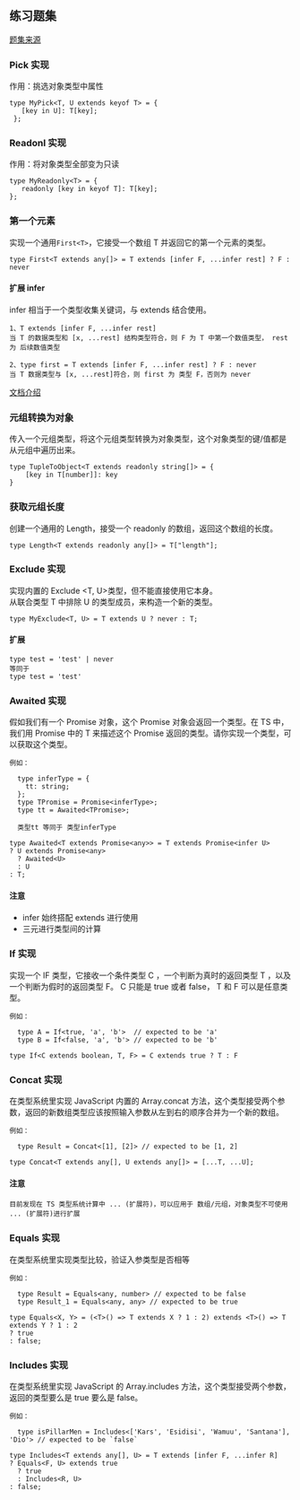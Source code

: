 ## 练习题集

[题集来源](https://github.com/type-challenges/type-challenges)

### Pick 实现

作用：挑选对象类型中属性

    type MyPick<T, U extends keyof T> = {
       [key in U]: T[key];
     };

### Readonl 实现

作用：将对象类型全部变为只读

    type MyReadonly<T> = {
       readonly [key in keyof T]: T[key];
    };

### 第一个元素

实现一个通用`First<T>`，它接受一个数组 T 并返回它的第一个元素的类型。

    type First<T extends any[]> = T extends [infer F, ...infer rest] ? F : never

#### 扩展 infer

infer 相当于一个类型收集关键词，与 extends 结合使用。

    1、T extends [infer F, ...infer rest]
    当 T 的数据类型和 [x, ...rest] 结构类型符合，则 F 为 T 中第一个数值类型， rest 为 后续数值类型

    2、type first = T extends [infer F, ...infer rest] ? F : never
    当 T 数据类型与 [x, ...rest]符合，则 first 为 类型 F，否则为 never

[文档介绍](https://jkchao.github.io/typescript-book-chinese/tips/infer.html#%E4%BB%8B%E7%BB%8D)

### 元组转换为对象

传入一个元组类型，将这个元组类型转换为对象类型，这个对象类型的键/值都是从元组中遍历出来。

    type TupleToObject<T extends readonly string[]> = {
        [key in T[number]]: key
    }

### 获取元组长度

创建一个通用的 Length，接受一个 readonly 的数组，返回这个数组的长度。

    type Length<T extends readonly any[]> = T["length"];

### Exclude 实现

实现内置的 Exclude <T, U>类型，但不能直接使用它本身。<br>
从联合类型 T 中排除 U 的类型成员，来构造一个新的类型。

    type MyExclude<T, U> = T extends U ? never : T;

#### 扩展

    type test = 'test' | never
    等同于
    type test = 'test'

### Awaited 实现

假如我们有一个 Promise 对象，这个 Promise 对象会返回一个类型。在 TS 中，我们用 Promise 中的 T 来描述这个 Promise 返回的类型。请你实现一个类型，可以获取这个类型。

```
例如：

  type inferType = {
    tt: string;
  };
  type TPromise = Promise<inferType>;
  type tt = Awaited<TPromise>;

  类型tt 等同于 类型inferType
```

    type Awaited<T extends Promise<any>> = T extends Promise<infer U>
    ? U extends Promise<any>
      ? Awaited<U>
      : U
    : T;

#### 注意

- infer 始终搭配 extends 进行使用
- 三元进行类型间的计算

### If 实现

实现一个 IF 类型，它接收一个条件类型 C ，一个判断为真时的返回类型 T ，以及一个判断为假时的返回类型 F。 C 只能是 true 或者 false， T 和 F 可以是任意类型。

```
例如：

  type A = If<true, 'a', 'b'>  // expected to be 'a'
  type B = If<false, 'a', 'b'> // expected to be 'b'
```

    type If<C extends boolean, T, F> = C extends true ? T : F

### Concat 实现

在类型系统里实现 JavaScript 内置的 Array.concat 方法，这个类型接受两个参数，返回的新数组类型应该按照输入参数从左到右的顺序合并为一个新的数组。

```
例如：

  type Result = Concat<[1], [2]> // expected to be [1, 2]
```

    type Concat<T extends any[], U extends any[]> = [...T, ...U];

#### 注意

```
目前发现在 TS 类型系统计算中 ... (扩展符)，可以应用于 数组/元组，对象类型不可使用 ... (扩展符)进行扩展
```

### Equals 实现

在类型系统里实现类型比较，验证入参类型是否相等

```
例如：

  type Result = Equals<any, number> // expected to be false
  type Result_1 = Equals<any, any> // expected to be true
```

    type Equals<X, Y> = (<T>() => T extends X ? 1 : 2) extends <T>() => T extends Y ? 1 : 2
    ? true
    : false;

### Includes 实现

在类型系统里实现 JavaScript 的 Array.includes 方法，这个类型接受两个参数，返回的类型要么是 true 要么是 false。

```
例如：

  type isPillarMen = Includes<['Kars', 'Esidisi', 'Wamuu', 'Santana'], 'Dio'> // expected to be `false`
```

    type Includes<T extends any[], U> = T extends [infer F, ...infer R]
    ? Equals<F, U> extends true
      ? true
      : Includes<R, U>
    : false;
